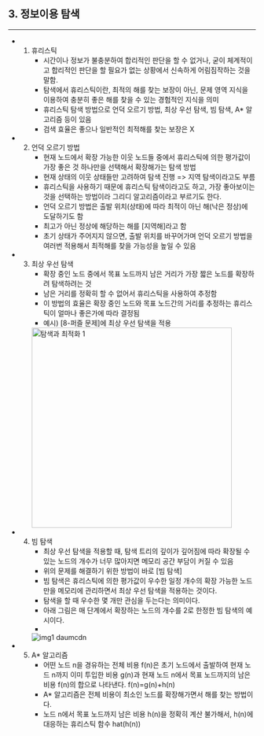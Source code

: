 ## 3. 정보이용 탐색
----------------------

* 1. 휴리스틱
     -  시간이나 정보가 불충분하여 합리적인 판단을 할 수 없거나, 굳이 체계적이고 합리적인 판단을 할 필요가 없는 상황에서 신속하게 어림짐작하는 것을 말함.
     -  탐색에서 휴리스틱이란, 최적의 해를 찾는 보장이 아닌, 문제 영역 지식을 이용하여 충분히 좋은 해를 찾을 수 있는 경험적인 지식을 의미
     -  휴리스틱 탐색 방법으로 언덕 오르기 방법, 최상 우선 탐색, 빔 탐색, A* 알고리즘 등이 있음
     -  검색 효율은 좋으나 일반적인 최적해를 찾는 보장은 X
* 2. 언덕 오르기 방법
     - 현재 노드에서 확장 가능한 이웃 노드들 중에서 휴리스틱에 의한 평가값이 가장 좋은 것 하나만을 선택해서 확장해가는 탐색 방법
     - 현재 상태의 이웃 상태들만 고려하여 탐색 진행 => 지역 탐색이라고도 부름
     - 휴리스틱을 사용하기 때문에 휴리스틱 탐색이라고도 하고, 가장 좋아보이는 것을 선택하는 방법이라 그리디 알고리즘이라고 부르기도 한다.
     - 언덕 오르기 방법은 출발 위치(상태)에 따라 최적이 아닌 해(낙은 정상)에 도달하기도 함
     - 최고가 아닌 정상에 해당하는 해를 [지역해]라고 함
     - 초기 상태가 주어지지 않으면, 출발 위치를 바꾸어가며 언덕 오르기 방법을 여러번 적용해서 최적해를 찾을 가능성을 높일 수 있음
* 3. 최상 우선 탐색
     - 확장 중인 노드 중에서 목표 노드까지 남은 거리가 가장 짧은 노드를 확장하려 탐색하려는 것
     - 남은 거리를 정확히 할 수 없어서  휴리스틱을 사용하여 추정함
     - 이 방법의 효율은 확장 중인 노드와 목표 노드간의 거리를 추정하는 휴리스틱이 얼마나 좋은가에 따라 결정됨
     - 예시) [8-퍼즐 문제]에 최상 우선 탐색을 적용
      <img width="407" alt="탐색과 최적화 1" src="https://github.com/user-attachments/assets/f55341ca-079a-4a34-9c87-1e7fe716f0ca">
* 4. 빔 탐색
     - 최상 우선 탐색을 적용할 때, 탐색 트리의 깊이가 깊어짐에 따라 확장될 수 있는 노드의 개수가 너무 많아지면 메모리 공간 부담이 커질 수 있음
     - 위의 문제를 해결하기 위한 방법이 바로 [빔 탐색]
     - 빔 탐색은 휴리스틱에 의한 평가값이 우수한 일정 개수의 확장 가능한 노드만을 메모리에 관리하면서 최상 우선 탐색을 적용하는 것이다.
     - 탐색을 할 때 우수한 몇 개만 관심을 두는다는 의미이다.
     - 아래 그림은 매 단계에서 확장하는 노드의 개수를 2로 한정한 빔 탐색의 예시이다.
     - 
     ![img1 daumcdn](https://github.com/user-attachments/assets/7facf670-1bf7-420d-9d8b-3fc60bde8996)

* 5. A* 알고리즘
     - 어떤 노드 n을 경유하는 전체 비용 f(n)은 초기 노드에서 출발하여 현재 노드 n까지 이미 투입한 비용 g(n)과 현재 노드 n에서 목표 노드까지의 남은 비용 f(n)의 합으로 나타낸다. f(n)=g(n)+h(n)
     - A* 알고리즘은 전체 비용이 최소인 노드를 확장해가면서 해를 찾는 방법이다.
     - 노드 n에서 목표 노드까지 남은 비용 h(n)을 정확히 계산 불가해서, h(n)에 대응하는 휴리스틱 함수 hat(h(n))